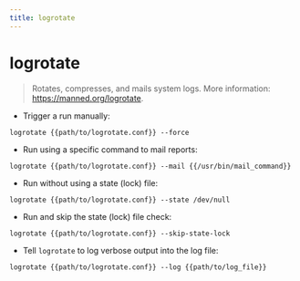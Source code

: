 ```yaml
---
title: logrotate
---
```

# logrotate

> Rotates, compresses, and mails system logs.
> More information: <https://manned.org/logrotate>.

- Trigger a run manually:

`logrotate {{path/to/logrotate.conf}} --force`

- Run using a specific command to mail reports:

`logrotate {{path/to/logrotate.conf}} --mail {{/usr/bin/mail_command}}`

- Run without using a state (lock) file:

`logrotate {{path/to/logrotate.conf}} --state /dev/null`

- Run and skip the state (lock) file check:

`logrotate {{path/to/logrotate.conf}} --skip-state-lock`

- Tell `logrotate` to log verbose output into the log file:

`logrotate {{path/to/logrotate.conf}} --log {{path/to/log_file}}`
